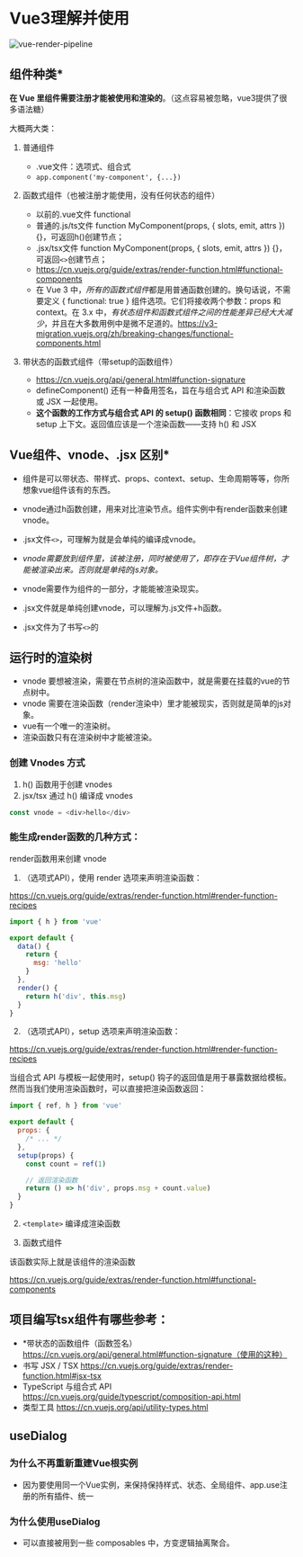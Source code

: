 # Vue3理解并使用

![vue-render-pipeline](/assets/images/vue-render-pipeline.png)

## 组件种类*

**在 Vue 里组件需要注册才能被使用和渲染的**。（这点容易被忽略，vue3提供了很多语法糖）

大概两大类：

1. 普通组件
    - .vue文件：选项式、组合式
    - `app.component('my-component', {...})`

2. 函数式组件（也被注册才能使用，没有任何状态的组件）
    - 以前的.vue文件 functional
    - 普通的.js/ts文件 function MyComponent(props, { slots, emit, attrs }) {}，可返回h()创建节点；
    - .jsx/tsx文件 function MyComponent(props, { slots, emit, attrs }) {}，可返回`<>`创建节点；
    - https://cn.vuejs.org/guide/extras/render-function.html#functional-components
    - 在 Vue 3 中，*所有的函数式组件*都是用普通函数创建的。换句话说，不需要定义 { functional: true } 组件选项。它们将接收两个参数：props 和 context。在 3.x 中，*有状态组件和函数式组件之间的性能差异已经大大减少*，并且在大多数用例中是微不足道的。https://v3-migration.vuejs.org/zh/breaking-changes/functional-components.html

3. 带状态的函数式组件（带setup的函数组件）
    - https://cn.vuejs.org/api/general.html#function-signature
    - defineComponent() 还有一种备用签名，旨在与组合式 API 和渲染函数或 JSX 一起使用。
    - **这个函数的工作方式与组合式 API 的 setup() 函数相同**：它接收 props 和 setup 上下文。返回值应该是一个渲染函数——支持 h() 和 JSX

## Vue组件、vnode、.jsx 区别*

- 组件是可以带状态、带样式、props、context、setup、生命周期等等，你所想象vue组件该有的东西。
- vnode通过h函数创建，用来对比渲染节点。组件实例中有render函数来创建vnode。
- .jsx文件`<>`，可理解为就是会单纯的编译成vnode。

- *vnode需要放到组件里，该被注册，同时被使用了，即存在于Vue组件树，才能被渲染出来。否则就是单纯的js对象。*
- vnode需要作为组件的一部分，才能能被渲染现实。

- .jsx文件就是单纯创建vnode，可以理解为.js文件+h函数。
- .jsx文件为了书写`<>`的

## 运行时的渲染树

- vnode 要想被渲染，需要在节点树的渲染函数中，就是需要在挂载的vue的节点树中。
- vnode 需要在渲染函数（render渲染中）里才能被现实，否则就是简单的js对象。
- vue有一个唯一的渲染树。
- 渲染函数只有在渲染树中才能被渲染。


### 创建 Vnodes 方式

1. h() 函数用于创建 vnodes
2. jsx/tsx 通过 h() 编译成 vnodes


```js
const vnode = <div>hello</div>
```

### 能生成render函数的几种方式：

render函数用来创建 vnode

1. （选项式API），使用 render 选项来声明渲染函数：

https://cn.vuejs.org/guide/extras/render-function.html#render-function-recipes

```js
import { h } from 'vue'

export default {
  data() {
    return {
      msg: 'hello'
    }
  },
  render() {
    return h('div', this.msg)
  }
}
```

2. （选项式API），setup 选项来声明渲染函数：

https://cn.vuejs.org/guide/extras/render-function.html#render-function-recipes

当组合式 API 与模板一起使用时，setup() 钩子的返回值是用于暴露数据给模板。然而当我们使用渲染函数时，可以直接把渲染函数返回：

```js
import { ref, h } from 'vue'

export default {
  props: {
    /* ... */
  },
  setup(props) {
    const count = ref(1)

    // 返回渲染函数
    return () => h('div', props.msg + count.value)
  }
}
```

2. `<template>` 编译成渲染函数

4. 函数式组件

该函数实际上就是该组件的渲染函数

https://cn.vuejs.org/guide/extras/render-function.html#functional-components


## 项目编写tsx组件有哪些参考：

- *带状态的函数组件（函数签名） https://cn.vuejs.org/api/general.html#function-signature（使用的这种）
- 书写 JSX / TSX https://cn.vuejs.org/guide/extras/render-function.html#jsx-tsx
- TypeScript 与组合式 API https://cn.vuejs.org/guide/typescript/composition-api.html
- 类型工具 https://cn.vuejs.org/api/utility-types.html

## useDialog

### 为什么不再重新重建Vue根实例

- 因为要使用同一个Vue实例，来保持保持样式、状态、全局组件、app.use注册的所有插件、统一

### 为什么使用useDialog

- 可以直接被用到一些 composables 中，方变逻辑抽离聚合。